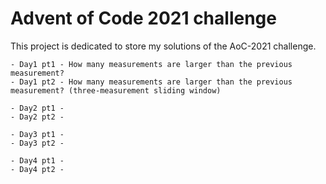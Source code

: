 # Advent of Code 2021 challenge

This project is dedicated to store my solutions of the AoC-2021 challenge.

	- Day1 pt1 - How many measurements are larger than the previous measurement?
	- Day1 pt2 - How many measurements are larger than the previous measurement? (three-measurement sliding window)
	
	- Day2 pt1 -
	- Day2 pt2 -
	
	- Day3 pt1 -
	- Day3 pt2 -
	
	- Day4 pt1 -
	- Day4 pt2 - 
